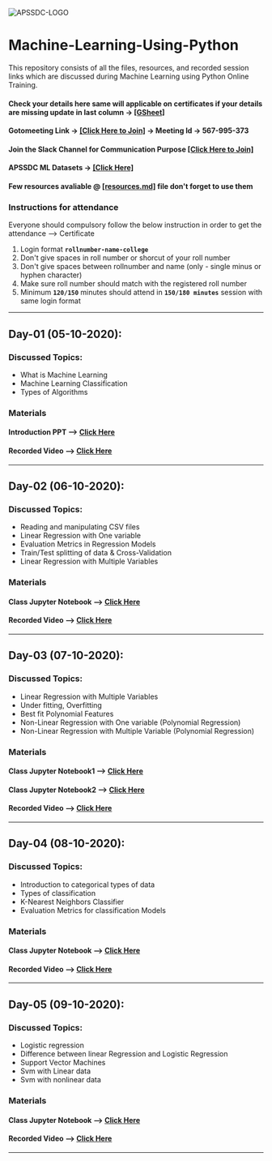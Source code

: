 ![APSSDC-LOGO](https://drive.google.com/uc?export=download&id=15AKQ6_-BixW4K6mL6RPphF5EKXqYF2zj)
# Machine-Learning-Using-Python

This repository consists of all the files, resources, and recorded session links which are discussed during Machine Learning using Python Online Training.

#### Check your details here same will applicable on certificates if your details are missing update in last column  → [[GSheet]](https://docs.google.com/spreadsheets/d/1a9HltVNY4aXfJJ3rlFqmgA_Hn-J9EJ_TwZ3SafqxG00/edit?usp=sharing)

#### Gotomeeting Link → [[Click Here to Join]](https://www.gotomeet.me/apssdcml) → Meeting Id → 567-995-373
#### Join the Slack Channel for Communication Purpose [[Click Here to Join]](https://join.slack.com/t/apssdc-community/shared_invite/zt-hww26l85-kXHPDc7pZ6Jxhx_U4tYsSg)

#### APSSDC ML Datasets → [[Click Here]](https://github.com/AP-State-Skill-Development-Corporation/Datasets)

#### Few resources avaliable @ [[resources.md]](resources.md) file don't forget to use them

### Instructions for attendance

Everyone should compulsory follow the below instruction in order to get the attendance --> Certificate

1. Login format **`rollnumber-name-college`**
2. Don't give spaces in roll number or shorcut of your roll number
3. Don't give spaces between rollnumber and name (only - single minus or hyphen character)
4. Make sure roll number should match with the registered roll number
5. Minimum **`120/150`** minutes should attend in **`150/180 minutes`** session with same login format

<!-----
******************************
Reference purpose follow this below things

1. Commit message format
- For content updation -- Added dayNo discussed content
-For Readme.md file updation --  Updated dayNo content
-For resources.md file updation --  Updated resourceName

2.README.md content

DayNo SampleLessonName (Date)

Discussed Concepts:
1. Topic-1
2. Topic-2

[[DayNo_Notebook_Link]]()
[[DayNo_Recorded_Video_Link]]()
*************************
--->
**********************

## Day-01 (05-10-2020):

### Discussed Topics:
- What is Machine Learning 
- Machine Learning Classification 
- Types of Algorithms
### Materials
#### Introduction PPT --> [Click Here](https://github.com/AP-State-Skill-Development-Corporation/Machine-Learning-Using-Python-EB6/blob/master/Day-01/Copy%20of%20Machine%20Learning%20%20presentation.pdf)<br>

#### Recorded Video --> [Click Here](https://transcripts.gotomeeting.com/#/s/3dd6b5188d1b90f6ede12124fc2ce2dffbdd23f15e3973b887db6de76f2833d8)

-----------------

## Day-02 (06-10-2020):

### Discussed Topics:
- Reading and manipulating CSV files
- Linear Regression with One variable 
- Evaluation Metrics in Regression Models 
- Train/Test splitting of data & Cross-Validation 
- Linear Regression with Multiple Variables

### Materials
#### Class Jupyter Notebook --> [Click Here](https://github.com/AP-State-Skill-Development-Corporation/Machine-Learning-Using-Python-EB6/blob/master/Day-02(06-10-2020)/06-10-2020%20Linear%20Regression.ipynb)<br>

#### Recorded Video --> [Click Here](https://transcripts.gotomeeting.com/#/s/04735861ecc057435a59d704f7d46f7db78cde526294a26e0184b06912dade36)

----------

## Day-03 (07-10-2020):

### Discussed Topics:
- Linear Regression with Multiple Variables
- Under fitting, Overfitting
- Best fit Polynomial Features 
- Non-Linear Regression with One variable (Polynomial Regression)
- Non-Linear Regression with Multiple Variable (Polynomial Regression)

### Materials
#### Class Jupyter Notebook1 --> [Click Here](https://github.com/AP-State-Skill-Development-Corporation/Machine-Learning-Using-Python-EB6/blob/master/Day-03(07-10-2020)/07_10_2020.ipynb)<br>
#### Class Jupyter Notebook2 --> [Click Here](https://github.com/AP-State-Skill-Development-Corporation/Machine-Learning-Using-Python-EB6/blob/master/Day-03(07-10-2020)/Polynomial%20Rergression.ipynb)<br>
#### Recorded Video --> [Click Here](https://transcripts.gotomeeting.com/#/s/ae29d137bc4494c432bc7724f43b1a3c02497fe391f6ce7b2fb827549b70370b)<br>

--------
## Day-04 (08-10-2020):

### Discussed Topics:
- Introduction to categorical types of data
- Types of classification
- K-Nearest Neighbors Classifier
- Evaluation Metrics for classification Models
### Materials
#### Class Jupyter Notebook --> [Click Here](https://github.com/AP-State-Skill-Development-Corporation/Machine-Learning-Using-Python-EB6/blob/master/Day-04(08-10-2020)/8-10-2020(Classification).ipynb)<br>
#### Recorded Video --> [Click Here](https://transcripts.gotomeeting.com/#/s/082f3333e740e7cb6cc076391cdf8a516902dbcf504c9b2a10f957752bf44980)<br>

--------
## Day-05 (09-10-2020):

### Discussed Topics:
- Logistic regression
- Difference between linear Regression and Logistic Regression
- Support Vector Machines
- Svm with Linear data
- Svm with nonlinear data
### Materials
#### Class Jupyter Notebook --> [Click Here](https://github.com/AP-State-Skill-Development-Corporation/Machine-Learning-Using-Python-EB6/blob/master/Day-05(09-10-2020)/Day5-Logistic%20Classification%26%20SVM.ipynb)<br>
#### Recorded Video --> [Click Here](https://transcripts.gotomeeting.com/#/s/35a8a443d0662d8f1d2af6d078fb55fc01764db839834d2869a440ce45c21a11)<br>

--------

